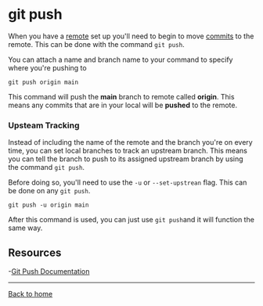# git push 

When you have a [remote](./REMOTE.md) set up you'll need to begin to move [commits](./COMMIT.md) to the remote. This can be done with the command `git push`.

You can attach a name and branch name to your command to specify where you're pushing to

```
git push origin main
```

This command will push the **main** branch to remote called **origin**. This means any commits that are in your local will be **pushed** to the remote.

### Upsteam Tracking

Instead of including the name of the remote and the branch you're on every time, you can set local branches to track an upstream branch. This means you can tell the branch to push to its assigned upstream branch by using the command `git push`.

 Before doing so, you'll need to use the `-u` or `--set-upstrean` flag. This can be done on any `git push`.

 ```
 git push -u origin main
 ```

 After this command is used, you can just use `git push`and it will function the same way.

 ## Resources

 -[Git Push Documentation](https://git-scm.com/docs/git-push)

 ---

 [Back to home](../README.md)